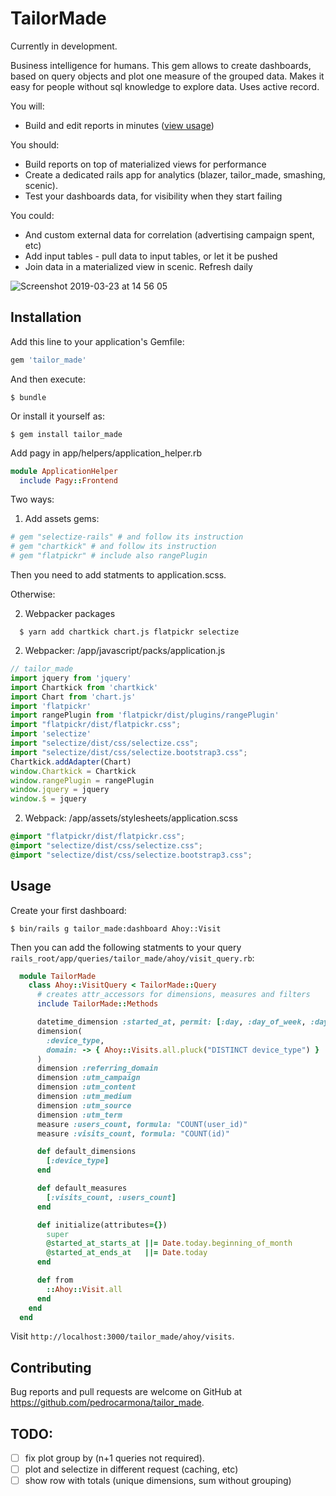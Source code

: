 # TailorMade

Currently in development.

Business intelligence for humans. This gem allows to create dashboards, based on query objects and plot one measure of the grouped data. Makes it easy for people without sql knowledge to explore data. Uses active record.

You will:

  - Build and edit reports in minutes ([view usage](#usage))

You should:

  - Build reports on top of materialized views for performance
  - Create a dedicated rails app for analytics (blazer, tailor_made, smashing, scenic).
  - Test your dashboards data, for visibility when they start failing

You could:

  - And custom external data for correlation (advertising campaign spent, etc)
  - Add input tables - pull data to input tables, or let it be pushed
  - Join data in a materialized view in scenic. Refresh daily

![Screenshot 2019-03-23 at 14 56 05](https://user-images.githubusercontent.com/2815199/54867179-876f9b80-4d7d-11e9-8c71-208df1aa8c0d.png)

## Installation

Add this line to your application's Gemfile:

```ruby
gem 'tailor_made'
```

And then execute:

    $ bundle

Or install it yourself as:

    $ gem install tailor_made

Add pagy in app/helpers/application_helper.rb

```ruby
module ApplicationHelper
  include Pagy::Frontend
```

Two ways:

1. Add assets gems:

```ruby
# gem "selectize-rails" # and follow its instruction
# gem "chartkick" # and follow its instruction
# gem "flatpickr" # include also rangePlugin
```
Then you need to add statments to application.scss.

Otherwise:

2. Webpacker packages

```
  $ yarn add chartkick chart.js flatpickr selectize
```

2. Webpacker: /app/javascript/packs/application.js

```js
// tailor_made
import jquery from 'jquery'
import Chartkick from 'chartkick'
import Chart from 'chart.js'
import 'flatpickr'
import rangePlugin from 'flatpickr/dist/plugins/rangePlugin'
import "flatpickr/dist/flatpickr.css";
import 'selectize'
import "selectize/dist/css/selectize.css";
import "selectize/dist/css/selectize.bootstrap3.css";
Chartkick.addAdapter(Chart)
window.Chartkick = Chartkick
window.rangePlugin = rangePlugin
window.jquery = jquery
window.$ = jquery
```

2. Webpack: /app/assets/stylesheets/application.scss

```scss
@import "flatpickr/dist/flatpickr.css";
@import "selectize/dist/css/selectize.css";
@import "selectize/dist/css/selectize.bootstrap3.css";
```
## Usage

Create your first dashboard:

    $ bin/rails g tailor_made:dashboard Ahoy::Visit


Then you can add the following statments to your query `rails_root/app/queries/tailor_made/ahoy/visit_query.rb`:


```ruby
  module TailorMade
    class Ahoy::VisitQuery < TailorMade::Query
      # creates attr_accessors for dimensions, measures and filters
      include TailorMade::Methods

      datetime_dimension :started_at, permit: [:day, :day_of_week, :day_of_month, :week, :month_of_year]
      dimension(
        :device_type,
        domain: -> { Ahoy::Visits.all.pluck("DISTINCT device_type") }
      )
      dimension :referring_domain
      dimension :utm_campaign
      dimension :utm_content
      dimension :utm_medium
      dimension :utm_source
      dimension :utm_term
      measure :users_count, formula: "COUNT(user_id)"
      measure :visits_count, formula: "COUNT(id)"

      def default_dimensions
        [:device_type]
      end

      def default_measures
        [:visits_count, :users_count]
      end

      def initialize(attributes={})
        super
        @started_at_starts_at ||= Date.today.beginning_of_month
        @started_at_ends_at   ||= Date.today
      end

      def from
        ::Ahoy::Visit.all
      end
    end
  end
```

Visit `http://localhost:3000/tailor_made/ahoy/visits`.


## Contributing

Bug reports and pull requests are welcome on GitHub at https://github.com/pedrocarmona/tailor_made.

## TODO:

- [ ] fix plot group by (n+1 queries not required).
- [ ] plot and selectize in different request (caching, etc)
- [ ] show row with totals (unique dimensions, sum without grouping)
